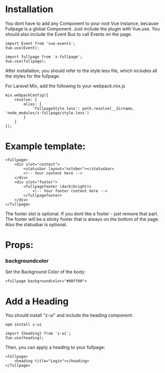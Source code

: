 # Installation

You dont have to add any Component to your root Vue instance, because Fullpage is a global Component. Just include the plugin with Vue.use.
You should also include the Event Bus to call Events on the page.
```
import Event from 'vue-events';
Vue.use(Event);

import fullpage from 'z-fullpage';
Vue.use(fullpage);
```

After installation, you should refer to the style.less file, which includes all the styles for the fullpage. 

For Laravel Mix, add the following to your webpack.mix.js
```
mix.webpackConfig({
	resolve: {
		alias: {
			'fullpageStyle.less': path.resolve(__dirname, 'node_modules/z-fullpage/style.less')
		}
	}
});
```

# Example template:
```
<fullpage>
	<div slot="content">
		<statusbar layout="october"></statusbar>
		<!-- Your content here -->
	</div>
	<div slot="footer">
		<fullpagefooter (dark|bright)>
			<!-- Your footer content here -->
		</fullpagefooter>
	</div>
</fullpage>
```

The footer slot is optional. If you dont like a footer - just remove that part. The footer will be a sticky footer that is always 
on the bottom of the page.  
Also the statusbar is optional.

# Props:
### backgroundcolor
Set the Background Color of the body:
```
<fullpage backgroundcolor="#00ff00">
```

# Add a Heading
You should install "z-ui" and include the heading component.
```
npm install z-ui
```
```
import {heading} from 'z-ui';
Vue.use(heading);
```
Then, you can apply a heading to your fullpage:
```
<fullpage>
    <heading title="Login"></heading>
</fullpage>
```
